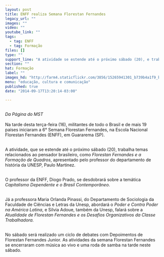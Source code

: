 ```yaml
---
layout: post
title: ENFF realiza Semana Florestan Fernandes
legacy_url: ""
images: ""
video: ""
youtube_link: ""
tags:
  - tag: ENFF
  - tag: Formação
files: []
type: ""
support_line: "A atividade se estende até o próximo sábado (20), e trabalha temas relacionados ao pensador brasileiro."
section: ""
hat: Formação
label: ""
images_hd: "http://farm4.staticflickr.com/3856/15265941301_b739b4a1f9_b.jpg"
menu: "educação, cultura e comunicação"
published: true
date: "2014-09-17T13:20:14-03:00"

---
```

<p><img alt="" src="http://farm4.staticflickr.com/3856/15265941301_b739b4a1f9_b.jpg" /><br />
<br />
<em>Da P&aacute;gina do MST</em><br />
<br />
Na tarde desta ter&ccedil;a-feira (16), militantes de todo o Brasil e de mais 19 pa&iacute;ses iniciaram a 6&deg; Semana Florestan Fernandes, na Escola Nacional Florestan Fernandes (ENFF), em Guararema (SP).</p>

<p><br />
A atividade, que se estende at&eacute; o pr&oacute;ximo s&aacute;bado (20), trabalha temas relacionados ao pensador brasileiro, como <em>Florestan Fernandes e a Forma&ccedil;&atilde;o de Quadros</em>, apresentado pelo professor do departamento de hist&oacute;ria da UNESP, Paulo Martinez.</p>

<p><br />
O professor da ENFF, Diogo Prado, se desdobrar&aacute; sobre a tem&aacute;tica <em>Capitalismo Dependente e o Brasil Contempor&acirc;neo</em>.&nbsp;</p>

<p><br />
J&aacute; a professora Maria Orlanda Pinassi, do Departamento de Sociologia da Faculdade de Ci&ecirc;ncias e Letras da Unesp, abordar&aacute; o <em>Poder e Contra Poder na Am&eacute;rica Latina</em>, e Silvia Adoue, tamb&eacute;m da Unesp, falar&aacute; sobre a <em>Atualidade de Florestan Fernandes e os Desafios Organizativos da Classe Trabalhadora.&nbsp;</em></p>

<p><br />
No s&aacute;bado ser&aacute; realizado um ciclo de debates com Depoimentos de Florestan Fernandes Junior. As atividades da semana Florestan Fernandes se encerraram com m&uacute;sica ao vivo e uma roda de samba na tarde neste s&aacute;bado.</p>

<p>&nbsp;</p>
